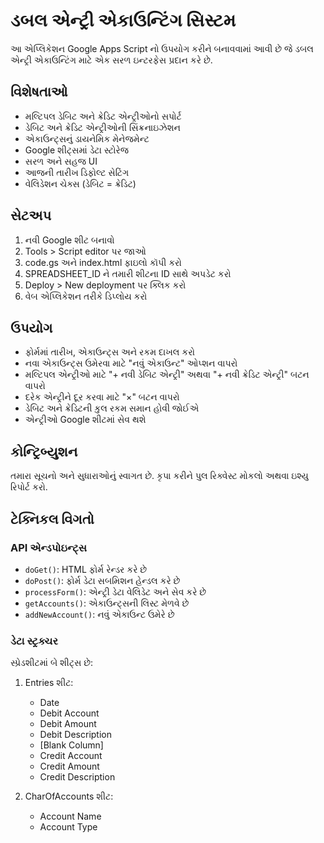 # ડબલ એન્ટ્રી એકાઉન્ટિંગ સિસ્ટમ

આ એપ્લિકેશન Google Apps Script નો ઉપયોગ કરીને બનાવવામાં આવી છે જે ડબલ એન્ટ્રી એકાઉન્ટિંગ માટે એક સરળ ઇન્ટરફેસ પ્રદાન કરે છે.

## વિશેષતાઓ

- મલ્ટિપલ ડેબિટ અને ક્રેડિટ એન્ટ્રીઓનો સપોર્ટ
- ડેબિટ અને ક્રેડિટ એન્ટ્રીઓની સિંક્રનાઇઝેશન
- એકાઉન્ટ્સનું ડાયનેમિક મેનેજમેન્ટ 
- Google શીટ્સમાં ડેટા સ્ટોરેજ
- સરળ અને સહજ UI
- આજની તારીખ ડિફોલ્ટ સેટિંગ
- વેલિડેશન ચેક્સ (ડેબિટ = ક્રેડિટ)

## સેટઅપ

1. નવી Google શીટ બનાવો
2. Tools > Script editor પર જાઓ
3. code.gs અને index.html ફાઇલો કૉપી કરો
4. SPREADSHEET_ID ને તમારી શીટના ID સાથે અપડેટ કરો
5. Deploy > New deployment પર ક્લિક કરો
6. વેબ એપ્લિકેશન તરીકે ડિપ્લોય કરો

## ઉપયોગ

- ફોર્મમાં તારીખ, એકાઉન્ટ્સ અને રકમ દાખલ કરો
- નવા એકાઉન્ટ્સ ઉમેરવા માટે "નવું એકાઉન્ટ" ઓપ્શન વાપરો
- મલ્ટિપલ એન્ટ્રીઓ માટે "+ નવી ડેબિટ એન્ટ્રી" અથવા "+ નવી ક્રેડિટ એન્ટ્રી" બટન વાપરો
- દરેક એન્ટ્રીને દૂર કરવા માટે "×" બટન વાપરો
- ડેબિટ અને ક્રેડિટની કુલ રકમ સમાન હોવી જોઈએ
- એન્ટ્રીઓ Google શીટમાં સેવ થશે

## કોન્ટ્રિબ્યુશન

તમારા સૂચનો અને સુધારાઓનું સ્વાગત છે. કૃપા કરીને પુલ રિક્વેસ્ટ મોકલો અથવા ઇશ્યુ રિપોર્ટ કરો.

## ટેક્નિકલ વિગતો

### API એન્ડપોઇન્ટ્સ

- `doGet()`: HTML ફોર્મ રેન્ડર કરે છે
- `doPost()`: ફોર્મ ડેટા સબમિશન હેન્ડલ કરે છે
- `processForm()`: એન્ટ્રી ડેટા વેલિડેટ અને સેવ કરે છે
- `getAccounts()`: એકાઉન્ટ્સની લિસ્ટ મેળવે છે
- `addNewAccount()`: નવું એકાઉન્ટ ઉમેરે છે

### ડેટા સ્ટ્રક્ચર

સ્પ્રેડશીટમાં બે શીટ્સ છે:

1. Entries શીટ:
   - Date
   - Debit Account
   - Debit Amount 
   - Debit Description
   - [Blank Column]
   - Credit Account
   - Credit Amount
   - Credit Description

2. CharOfAccounts શીટ:
   - Account Name
   - Account Type

